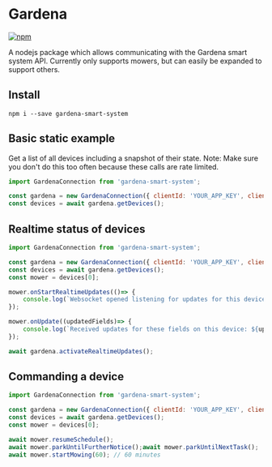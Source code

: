 # Gardena

[![npm](https://badgen.net/npm/v/gardena-smart-system)](https://www.npmjs.com/package/gardena-smart-system)

A nodejs package which allows communicating with the Gardena smart system API.
Currently only supports mowers, but can easily be expanded to support others.

## Install

`npm i --save gardena-smart-system`

## Basic static example
Get a list of all devices including a snapshot of their state.
Note: Make sure you don't do this too often because these calls are rate limited.

```javascript
import GardenaConnection from 'gardena-smart-system';

const gardena = new GardenaConnection({ clientId: 'YOUR_APP_KEY', clientSecret:'YOUR_APP_SECRET' });
const devices = await gardena.getDevices();
```

## Realtime status of devices
```javascript
import GardenaConnection from 'gardena-smart-system';

const gardena = new GardenaConnection({ clientId: 'YOUR_APP_KEY', clientSecret:'YOUR_APP_SECRET' });
const devices = await gardena.getDevices();
const mower = devices[0];

mower.onStartRealtimeUpdates(()=> {
    console.log(`Websocket opened listening for updates for this device.`);
});

mower.onUpdate((updatedFields)=> {
    console.log(`Received updates for these fields on this device: ${updatedFields}`);
});

await gardena.activateRealtimeUpdates();
```

## Commanding a device
```javascript
import GardenaConnection from 'gardena-smart-system';

const gardena = new GardenaConnection({ clientId: 'YOUR_APP_KEY', clientSecret:'YOUR_APP_SECRET' });
const devices = await gardena.getDevices();
const mower = devices[0];

await mower.resumeSchedule();
await mower.parkUntilFurtherNotice();await mower.parkUntilNextTask();
await mower.startMowing(60); // 60 minutes
```